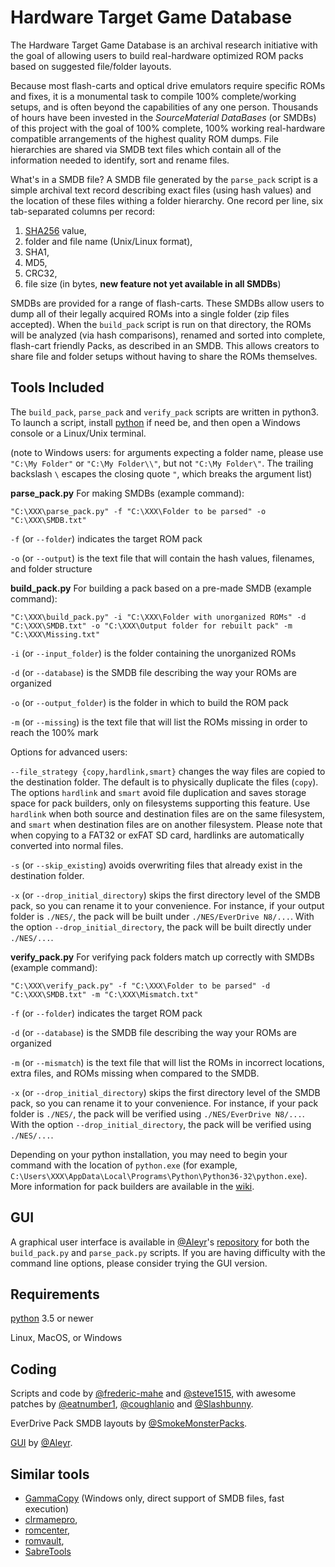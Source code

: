 # Hardware Target Game Database

The Hardware Target Game Database is an archival research initiative
with the goal of allowing users to build real-hardware optimized ROM
packs based on suggested file/folder layouts.

Because most flash-carts and optical drive emulators require specific
ROMs and fixes, it is a monumental task to compile 100%
complete/working setups, and is often beyond the capabilities of any
one person. Thousands of hours have been invested in the
*SourceMaterial DataBases* (or SMDBs) of this project with the goal of
100% complete, 100% working real-hardware compatible arrangements of
the highest quality ROM dumps. File hierarchies are shared via SMDB
text files which contain all of the information needed to identify,
sort and rename files.

What's in a SMDB file? A SMDB file generated by the `parse_pack`
script is a simple archival text record describing exact files (using
hash values) and the location of these files withing a folder
hierarchy. One record per line, six tab-separated columns per record:

1. [SHA256](https://en.wikipedia.org/wiki/Secure_Hash_Algorithms) value,
2. folder and file name (Unix/Linux format),
3. SHA1,
4. MD5,
5. CRC32,
6. file size (in bytes, **new feature not yet available in all SMDBs**)

SMDBs are provided for a range of flash-carts.  These SMDBs allow
users to dump all of their legally acquired ROMs into a single folder
(zip files accepted). When the `build_pack` script is run on that
directory, the ROMs will be analyzed (via hash comparisons), renamed
and sorted into complete, flash-cart friendly Packs, as described in
an SMDB.  This allows creators to share file and folder setups without
having to share the ROMs themselves.

## Tools Included

The `build_pack`, `parse_pack` and `verify_pack` scripts are written
in python3. To launch a script, install
[python](https://www.python.org) if need be, and then open a Windows
console or a Linux/Unix terminal.

(note to Windows users: for arguments expecting a folder name, please
use `"C:\My Folder"` or `"C:\My Folder\\"`, but not `"C:\My
Folder\"`. The trailing backslash `\` escapes the closing quote `"`,
which breaks the argument list)

**parse_pack.py** For making SMDBs (example command):
```DOS .bat
"C:\XXX\parse_pack.py" -f "C:\XXX\Folder to be parsed" -o "C:\XXX\SMDB.txt"
```

`-f` (or `--folder`) indicates the target ROM pack

`-o` (or `--output`) is the text file that will contain the hash
values, filenames, and folder structure


**build_pack.py** For building a pack based on a pre-made SMDB (example command):
```DOS .bat
"C:\XXX\build_pack.py" -i "C:\XXX\Folder with unorganized ROMs" -d "C:\XXX\SMDB.txt" -o "C:\XXX\Output folder for rebuilt pack" -m "C:\XXX\Missing.txt"
```

`-i` (or `--input_folder`) is the folder containing the unorganized
ROMs

`-d` (or `--database`) is the SMDB file describing the way your ROMs
are organized

`-o` (or `--output_folder`) is the folder in which to build the ROM
pack

`-m` (or `--missing`) is the text file that will list the ROMs missing
in order to reach the 100% mark

Options for advanced users:

`--file_strategy {copy,hardlink,smart}` changes the way files are
copied to the destination folder. The default is to physically
duplicate the files (`copy`). The options `hardlink` and `smart` avoid
file duplication and saves storage space for pack builders, only on
filesystems supporting this feature. Use `hardlink` when both source
and destination files are on the same filesystem, and `smart` when
destination files are on another filesystem. Please note that when
copying to a FAT32 or exFAT SD card, hardlinks are automatically
converted into normal files.

`-s` (or `--skip_existing`) avoids overwriting files that already
exist in the destination folder.

`-x` (or `--drop_initial_directory`) skips the first directory level
of the SMDB pack, so you can rename it to your convenience. For
instance, if your output folder is `./NES/`, the pack will be built
under `./NES/EverDrive N8/...`. With the option
`--drop_initial_directory`, the pack will be built directly under
`./NES/...`.


**verify_pack.py** For verifying pack folders match up correctly with SMDBs (example command):
```DOS .bat
"C:\XXX\verify_pack.py" -f "C:\XXX\Folder to be parsed" -d "C:\XXX\SMDB.txt" -m "C:\XXX\Mismatch.txt"
```

`-f` (or `--folder`) indicates the target ROM pack

`-d` (or `--database`) is the SMDB file describing the way your ROMs
are organized

`-m` (or `--mismatch`) is the text file that will list the ROMs in incorrect locations,
extra files, and ROMs missing when compared to the SMDB.

`-x` (or `--drop_initial_directory`) skips the first directory level
of the SMDB pack, so you can rename it to your convenience. For
instance, if your pack folder is `./NES/`, the pack will be verified
using `./NES/EverDrive N8/...`. With the option
`--drop_initial_directory`, the pack will be verified using `./NES/...`.


Depending on your python installation, you may need to begin your
command with the location of `python.exe` (for example,
`C:\Users\XXX\AppData\Local\Programs\Python\Python36-32\python.exe`). More
information for pack builders are available in the
[wiki](https://github.com/SmokeMonsterPacks/EverDrive-Packs-Lists-Database/wiki).

## GUI

A graphical user interface is available in
[@Aleyr](https://github.com/Aleyr)'s
[repository](https://github.com/Aleyr/EverDrive-Packs-Lists-Database-UI) for
both the `build_pack.py` and `parse_pack.py` scripts. If you are
having difficulty with the command line options, please consider
trying the GUI version.

## Requirements

[python](https://www.python.org) 3.5 or newer

Linux, MacOS, or Windows

## Coding

Scripts and code by
[@frederic-mahe](https://github.com/frederic-mahe) and
[@steve1515](https://github.com/steve1515), with awesome
patches by [@eatnumber1](https://github.com/eatnumber1),
[@coughlanio](https://github.com/coughlanio)
and [@Slashbunny](https://github.com/Slashbunny).

EverDrive Pack SMDB layouts by
[@SmokeMonsterPacks](https://github.com/SmokeMonsterPacks).

[GUI](https://github.com/Aleyr/EverDrive-Packs-Lists-Database-UI) by [@Aleyr](https://github.com/Aleyr).

## Similar tools

- [GammaCopy](https://github.com/fartwhif/GammaCopy) (Windows only, direct support of SMDB files, fast execution)
- [clrmamepro](https://mamedev.emulab.it/clrmamepro/),
- [romcenter](http://www.romcenter.com/),
- [romvault](http://www.romvault.com/),
- [SabreTools](https://github.com/SabreTools/SabreTools)
